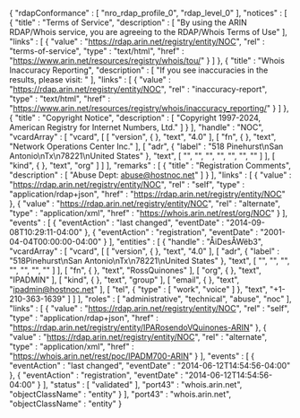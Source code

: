 {
  "rdapConformance" : [ "nro_rdap_profile_0", "rdap_level_0" ],
  "notices" : [ {
    "title" : "Terms of Service",
    "description" : [ "By using the ARIN RDAP/Whois service, you are agreeing to the RDAP/Whois Terms of Use" ],
    "links" : [ {
      "value" : "https://rdap.arin.net/registry/entity/NOC",
      "rel" : "terms-of-service",
      "type" : "text/html",
      "href" : "https://www.arin.net/resources/registry/whois/tou/"
    } ]
  }, {
    "title" : "Whois Inaccuracy Reporting",
    "description" : [ "If you see inaccuracies in the results, please visit: " ],
    "links" : [ {
      "value" : "https://rdap.arin.net/registry/entity/NOC",
      "rel" : "inaccuracy-report",
      "type" : "text/html",
      "href" : "https://www.arin.net/resources/registry/whois/inaccuracy_reporting/"
    } ]
  }, {
    "title" : "Copyright Notice",
    "description" : [ "Copyright 1997-2024, American Registry for Internet Numbers, Ltd." ]
  } ],
  "handle" : "NOC",
  "vcardArray" : [ "vcard", [ [ "version", { }, "text", "4.0" ], [ "fn", { }, "text", "Network Operations Center Inc." ], [ "adr", {
    "label" : "518 Pinehurst\nSan Antonio\nTx\n78221\nUnited States"
  }, "text", [ "", "", "", "", "", "", "" ] ], [ "kind", { }, "text", "org" ] ] ],
  "remarks" : [ {
    "title" : "Registration Comments",
    "description" : [ "Abuse Dept: abuse@hostnoc.net" ]
  } ],
  "links" : [ {
    "value" : "https://rdap.arin.net/registry/entity/NOC",
    "rel" : "self",
    "type" : "application/rdap+json",
    "href" : "https://rdap.arin.net/registry/entity/NOC"
  }, {
    "value" : "https://rdap.arin.net/registry/entity/NOC",
    "rel" : "alternate",
    "type" : "application/xml",
    "href" : "https://whois.arin.net/rest/org/NOC"
  } ],
  "events" : [ {
    "eventAction" : "last changed",
    "eventDate" : "2014-09-08T10:29:11-04:00"
  }, {
    "eventAction" : "registration",
    "eventDate" : "2001-04-04T00:00:00-04:00"
  } ],
  "entities" : [ {
    "handle" : "ÅiDesÅWëb3",
    "vcardArray" : [ "vcard", [ [ "version", { }, "text", "4.0" ], [ "adr", {
      "label" : "518Pinehurst\nSan Antonio\nTx\n78221\nUnited States"
    }, "text", [ "", "", "", "", "", "", "" ] ], [ "fn", { }, "text", "RossQuinones" ], [ "org", { }, "text", "IPADMIN" ], [ "kind", { }, "text", "group" ], [ "email", { }, "text", "ipadmin@hostnoc.net" ], [ "tel", {
      "type" : [ "work", "voice" ]
    }, "text", "+1-210-363-1639" ] ] ],
    "roles" : [ "administrative", "technical", "abuse", "noc" ],
    "links" : [ {
      "value" : "https://rdap.arin.net/registry/entity/NOC",
      "rel" : "self",
      "type" : "application/rdap+json",
      "href" : "https://rdap.arin.net/registry/entity/IPARosendoVQuinones-ARIN"
    }, {
      "value" : "https://rdap.arin.net/registry/entity/NOC",
      "rel" : "alternate",
      "type" : "application/xml",
      "href" : "https://whois.arin.net/rest/poc/IPADM700-ARIN"
    } ],
    "events" : [ {
      "eventAction" : "last changed",
      "eventDate" : "2014-06-12T14:54:56-04:00"
    }, {
      "eventAction" : "registration",
      "eventDate" : "2014-06-12T14:54:56-04:00"
    } ],
    "status" : [ "validated" ],
    "port43" : "whois.arin.net",
    "objectClassName" : "entity"
  } ],
  "port43" : "whois.arin.net",
  "objectClassName" : "entity"
}